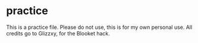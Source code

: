 # practice
This is a practice file. Please do not use, this is for my own personal use.
All credits go to Glizzxy, for the Blooket hack.
